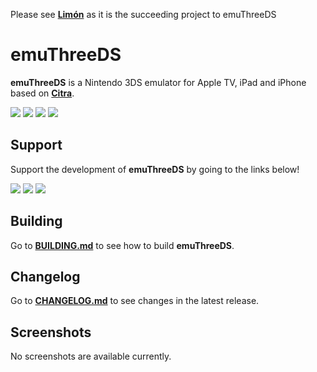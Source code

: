 Please see **[Limón](https://github.com/emuplace/limon)** as it is the succeeding project to emuThreeDS

# emuThreeDS
**emuThreeDS** is a Nintendo 3DS emulator for Apple TV, iPad and iPhone based on **[Citra](https://github.com/citra-emu/citra)**.

<span>
  <img src="https://img.shields.io/static/v1?label=Built%20with&message=C%2B%2B&color=blue"/>
  <img src="https://img.shields.io/static/v1?label=Built%20with&message=Objective-C%2B%2B&color=blue"/>
  <img src="https://img.shields.io/static/v1?label=Built%20with&message=Swift&color=orange"/>
  <img src="https://img.shields.io/static/v1?label=License&message=GPLv3&color=blue"/>
</span>

## Support
Support the development of **emuThreeDS** by going to the links below!

<span>
  <a href="https://buymeacoffee.com/antiquecodes" style="text-decoration: none;">
    <img src="https://img.shields.io/static/v1?label=Support&message=Buy%20Me%20A%20Coffee&color=yellow"/>
  </a>
  <a href="https://ko-fi.com/antiquecodes" style="text-decoration: none;">
    <img src="https://img.shields.io/static/v1?label=Support&message=Ko-Fi&color=brown"/>
  </a>
  <a href="https://paypal.me/officialantique" style="text-decoration: none;">
    <img src="https://img.shields.io/static/v1?label=Support&message=PayPal&color=blue"/>
  </a>
</span>

## Building
Go to **[BUILDING.md](https://github.com/emuPlace/emuThreeDS/blob/swift-re-rework/resources/markdowns/BUILDING.md)** to see how to build **emuThreeDS**.

## Changelog
Go to **[CHANGELOG.md](https://github.com/emuPlace/emuThreeDS/blob/swift-re-rework/resources/markdowns/CHANGELOG.md)** to see changes in the latest release.

## Screenshots
No screenshots are available currently.

<!--
<span>
    <img src="resources/images/library_1.png" width="320px"/>
    <img src="resources/images/ingame_1.png" width="320px"/>
    <br/>
    <img src="resources/images/ingame_2.png" width="643px"/>
</span>
-->